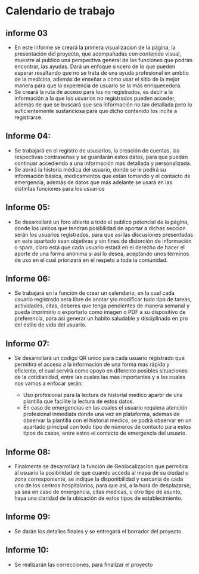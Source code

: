 # Calendario de trabajo

## informe 03

- En este informe se creará la primera visualizacion de la página, la presentación del proyecto, que acompañadas con contenido visual, muestre al publico una perspectiva general   de las funciones que podrán encontrar, las ayudas. Dará un enfoque sincero de lo que pueden esperar resaltando que no se trata de una ayuda profesional en ambtio de la           medicina, además de enseñar a como usar el sitio de la mejor manera para que la experencia de usuario se la más enriquecedora.
- Se creará la ruta de acceso para los no registrados, es decir a la información a la que los usuarios no registrados pueden acceder, además de que se buscará que sea          información   no tan detallada pero lo suficientemente sustanciosa para que dicho contenido los incite a registrarse.

## Informe 04:

- Se trabajará en el registro de ususarios, la creación de cuentas, las respectivas contraseñas y se guardarán estos datos, para que puedan continuar accediendo a una información   mas detallada y personalizada.
- Se abrirá la historia médica del usuario, donde se le pedirá su información básica, medicamentos que están tomando y el contacto de emergencia, además de datos que más adelante se usará en las distintas funciones para los usuarios 

## Informe 05:

- Se desarrollará un foro abierto a todo el publico potencial de la página, donde los únicos que tendran posibilidad de aportar a dichas seccion serán los usuarios registrados,   para que asi las discusiones presentadas en este apartado sean objetivas y sin fines de distorción de información o spam,  claro está que cada usuario estará en el derecho de   hacer el aporte de una forma anónima si así lo desea, aceptando unos terminos de uso en el cual priorizará en el respeto a toda la comunidad.


## Informe 06:

- Se trabajará en la función de crear un calendario, en la cual cada usuario registrado sera libre de anotar y/o modificar todo tipo de tareas, actividades, citas, deberes que     tenga  pendientes de manera semanal y pueda imprimirlo o exportarlo como imagen o PDF a su dispositivo de preferencia, para asi generar un habito saludable y disciplinado en     pro del estilo de vida del usuario. 

## Informe 07:

- Se desarrollará un codigo QR unico para cada usuario registrado que permitirá el acceso a la información de una forma mas rápida y eficiente, el cual servirá como apoyo en diferente posibles situaciones de la cotidianidad, entre las cuales las más importantes y a las cuales nos vamos a enfocar serán:

  - Uso profesional para la lectura de historial medico apartir de una plantilla que facilite la lectura de estos datos. 
  - En caso de emergencias en las cuales el usuario requiera atención profesional inmediata donde una vez en plataforma, ademas de observar la plantilla con el historial medico,   se podrá observar en un apartado principal con todo tipo de números de contacto para estos tipos de casos, entre estos el contacto de emergencia del usuario.
  

## Informe 08:

- Finalmente se desarrollará la función de Geolocalizacion que permitira al usuario la posibilidad de que cuando acceda al mapa de su ciudad o zona corresponiente, se indique     la disponibilidad y cercania de cada uno de los centros hospitalarios, para que asi, a la hora de desplazarse, ya sea en caso de emergencia, citas medicas, u otro tipo de       asunto, haya una claridad de la ubicación de estos tipos de establecimiento.
 
## Informe 09:
- Se darán los detalles finales y se entregará el borrador del proyecto.

## Informe 10:
- Se realizarán las correcciones, para finalizar el proyecto
